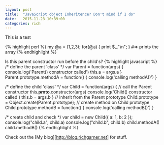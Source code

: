 ```yaml
---
layout: post
title:  "JavaScript object Inheritence? Don't mind if I do"
date:   2015-11-28 10:39:00
categories: rich
---
```

This is a test

{% highlight perl %}
my @a = (1,2,3);
for(@a) {
	print $_."\n";
}
#=> prints the array
{% endhighlight %}

Is this parent constructor run before the child's?
{% highlight javascript %}
/* define the parent 'class' */
var Parent = function(args) {
	console.log('Parent() constructor called')
	this.a = args.a
}
Parent.prototype.methodA = function() {
	console.log('calling methodA()')
}

/* define the child 'class' */
var Child = function(args) {
	// call the Parent constructor
	this.__proto__.constructor(args)
	console.log('Child() constructor called')
	this.b = args.b
}
// inherit from the Parent prototype
Child.prototype = Object.create(Parent.prototype);
// create method on Child prototype
Child.prototype.methodB = function() {
	console.log('calling methodB()')
}

/* create child and check */
var child = new Child({ a: 1, b: 2 });
console.log("child.a", child.a)
console.log("child.b", child.b)
child.methodA()
child.methodB()
{% endhighlight %}

Check out the [My blog][http://blog.richgarner.net] for stuff. 

[jekyll]:      http://jekyllrb.com
[jekyll-gh]:   https://github.com/jekyll/jekyll
[jekyll-help]: https://github.com/jekyll/jekyll-help
